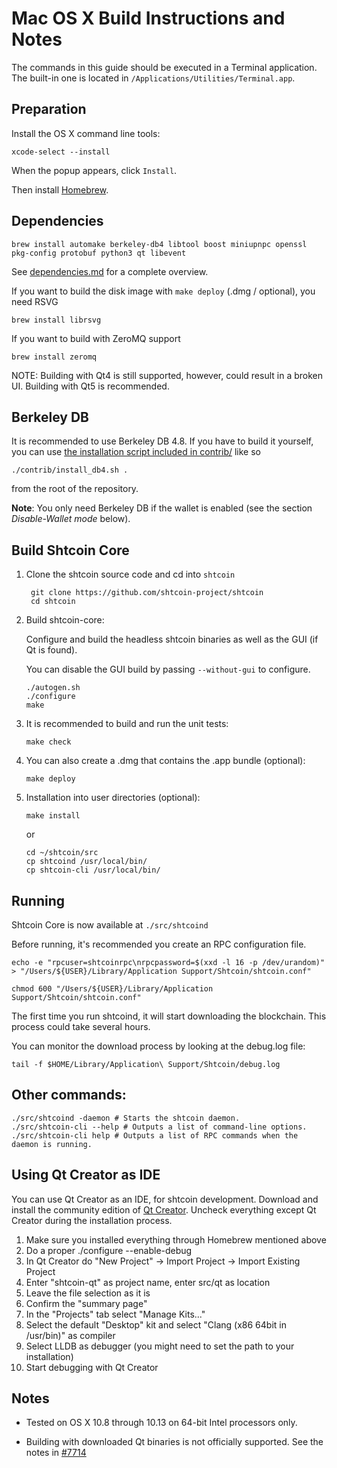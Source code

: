 Mac OS X Build Instructions and Notes
====================================
The commands in this guide should be executed in a Terminal application.
The built-in one is located in `/Applications/Utilities/Terminal.app`.

Preparation
-----------
Install the OS X command line tools:

`xcode-select --install`

When the popup appears, click `Install`.

Then install [Homebrew](https://brew.sh).

Dependencies
----------------------

    brew install automake berkeley-db4 libtool boost miniupnpc openssl pkg-config protobuf python3 qt libevent

See [dependencies.md](dependencies.md) for a complete overview.

If you want to build the disk image with `make deploy` (.dmg / optional), you need RSVG

    brew install librsvg

If you want to build with ZeroMQ support
    
    brew install zeromq

NOTE: Building with Qt4 is still supported, however, could result in a broken UI. Building with Qt5 is recommended.

Berkeley DB
-----------
It is recommended to use Berkeley DB 4.8. If you have to build it yourself,
you can use [the installation script included in contrib/](/contrib/install_db4.sh)
like so

```shell
./contrib/install_db4.sh .
```

from the root of the repository.

**Note**: You only need Berkeley DB if the wallet is enabled (see the section *Disable-Wallet mode* below).

Build Shtcoin Core
------------------------

1. Clone the shtcoin source code and cd into `shtcoin`

        git clone https://github.com/shtcoin-project/shtcoin
        cd shtcoin

2.  Build shtcoin-core:

    Configure and build the headless shtcoin binaries as well as the GUI (if Qt is found).

    You can disable the GUI build by passing `--without-gui` to configure.

        ./autogen.sh
        ./configure
        make

3.  It is recommended to build and run the unit tests:

        make check

4.  You can also create a .dmg that contains the .app bundle (optional):

        make deploy

5.  Installation into user directories (optional):

        make install

    or

        cd ~/shtcoin/src
        cp shtcoind /usr/local/bin/
        cp shtcoin-cli /usr/local/bin/

Running
-------

Shtcoin Core is now available at `./src/shtcoind`

Before running, it's recommended you create an RPC configuration file.

    echo -e "rpcuser=shtcoinrpc\nrpcpassword=$(xxd -l 16 -p /dev/urandom)" > "/Users/${USER}/Library/Application Support/Shtcoin/shtcoin.conf"

    chmod 600 "/Users/${USER}/Library/Application Support/Shtcoin/shtcoin.conf"

The first time you run shtcoind, it will start downloading the blockchain. This process could take several hours.

You can monitor the download process by looking at the debug.log file:

    tail -f $HOME/Library/Application\ Support/Shtcoin/debug.log

Other commands:
-------

    ./src/shtcoind -daemon # Starts the shtcoin daemon.
    ./src/shtcoin-cli --help # Outputs a list of command-line options.
    ./src/shtcoin-cli help # Outputs a list of RPC commands when the daemon is running.

Using Qt Creator as IDE
------------------------
You can use Qt Creator as an IDE, for shtcoin development.
Download and install the community edition of [Qt Creator](https://www.qt.io/download/).
Uncheck everything except Qt Creator during the installation process.

1. Make sure you installed everything through Homebrew mentioned above
2. Do a proper ./configure --enable-debug
3. In Qt Creator do "New Project" -> Import Project -> Import Existing Project
4. Enter "shtcoin-qt" as project name, enter src/qt as location
5. Leave the file selection as it is
6. Confirm the "summary page"
7. In the "Projects" tab select "Manage Kits..."
8. Select the default "Desktop" kit and select "Clang (x86 64bit in /usr/bin)" as compiler
9. Select LLDB as debugger (you might need to set the path to your installation)
10. Start debugging with Qt Creator

Notes
-----

* Tested on OS X 10.8 through 10.13 on 64-bit Intel processors only.

* Building with downloaded Qt binaries is not officially supported. See the notes in [#7714](https://github.com/bitcoin/bitcoin/issues/7714)
